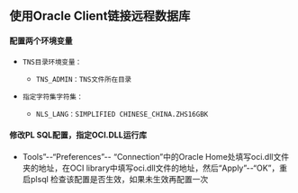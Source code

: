 ## 使用Oracle Client链接远程数据库

#### 配置两个环境变量

*     TNS目录环境变量：
    *     TNS_ADMIN：TNS文件所在目录
*     指定字符集字符集：
    *     NLS_LANG：SIMPLIFIED CHINESE_CHINA.ZHS16GBK





#### 修改PL SQL配置，指定OCI.DLL运行库

*    Tools”--“Preferences”-- “Connection”中的Oracle Home处填写oci.dll文件夹的地址，在OCI library中填写oci.dll文件的地址，然后“Apply”--“OK”，重启plsql 检查该配置是否生效，如果未生效再配置一次
